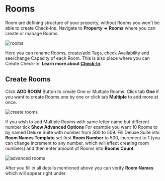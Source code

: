 # Rooms
Room are defining structure of your property, without Rooms you won't be able to create Check-Ins.
Navigate to **Property -> Rooms** where you can create or manage Rooms.

![rooms](https://static.guestbell.com/img/docs/rooms/rooms.jpg)

Here you can rename Rooms, create/add Tags, check Availability and see/change Capacity of each Room. This is also place where you can Create Check-In. **Learn more about [Check-In](checkins.md).**

## Create Rooms
Click **ADD ROOM** Button to create One or Multiple Rooms. Click tab **One** if you want to create Rooms one by one or click tab **Multiple** to add more at once.

![create rooms](https://static.guestbell.com/img/docs/rooms/roomsCreate.jpg)

If you wish to add Multiple Rooms with same letter name but different number tick **Show Advanced Options** For example you want 10 Rooms to by named Deluxe Suite with number from 500 to 509. Fill Deluxe Suite into **Room Names Template** set first **Room Number** to 500, increment to 1 (you can change increment to any number, which will effect creating room numbers) and then enter amount of Rooms into **Rooms Count**.

![advanced rooms](https://static.guestbell.com/img/docs/rooms/roomsAdvanced.jpg)

After you fill in all details mentioned above you can verify **Room Names** which will appear right under.
